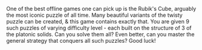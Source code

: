 One of the best offline games one can pick up is the Rubik's Cube, arguably the most iconic puzzle of all time.
Many beautiful variants of the twisty puzzle can be created, & this game contains exactly that.
You are given 9 such puzzles of varying difficulty level - each built on the structure of 3 of the platonic solids.
Can you solve them all? Even better, can you master the general strategy that conquers all such puzzles?
Good luck!